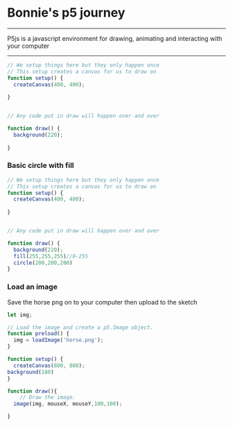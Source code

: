 # Bonnie's p5 journey
---
P5js is a javascript environment for drawing, animating and interacting with your computer

---



```javascript
// We setup things here but they only happen once
// This setup creates a canvas for us to draw on
function setup() {
  createCanvas(400, 400);
  
}


// Any code put in draw will happen over and over

function draw() {
  background(220);
  
}

```
### Basic circle with fill
```javascript
// We setup things here but they only happen once
// This setup creates a canvas for us to draw on
function setup() {
  createCanvas(400, 400);
  
}


// Any code put in draw will happen over and over

function draw() {
  background(220);
  fill(255,255,255)//0-255
  circle(200,200,200)
}
```

### Load an image
Save the horse png on to your computer then upload to the sketch
```javascript
let img;

// Load the image and create a p5.Image object.
function preload() {
  img = loadImage('horse.png');
}

function setup() {
  createCanvas(800, 800);
background(180)
}

function draw(){
    // Draw the image.
  image(img, mouseX, mouseY,100,100);

}
```
